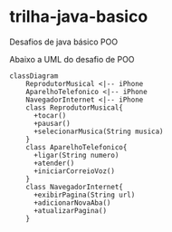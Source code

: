 # trilha-java-basico
Desafios de java básico POO

Abaixo a UML do desafio de POO

```mermaid
classDiagram
	ReprodutorMusical <|-- iPhone
	AparelhoTelefonico <|-- iPhone
	NavegadorInternet <|-- iPhone
    class ReprodutorMusical{
      +tocar()
      +pausar()
      +selecionarMusica(String musica)
    }
    class AparelhoTelefonico{
      +ligar(String numero)
      +atender()
      +iniciarCorreioVoz()
    }
    class NavegadorInternet{
      +exibirPagina(String url)
      +adicionarNovaAba()
      +atualizarPagina()
    }
```
